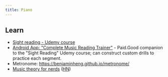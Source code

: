 ```yaml
---
title: Piano
---
```

## Learn

- [Sight reading - Udemy course](https://www.udemy.com/course/sight-reading/)
- [Android App: "Complete Music Reading Trainer"](https://play.google.com/store/apps/details?id=com.binaryguilt.completemusicreadingtrainer&hl=en&gl=US) - Paid.Good companion to the "Sight Reading" Udemy course; can construct custom drills to practice each segment.
- Metronome: https://benjaminheng.github.io/metronome/
- [Music theory for nerds](https://eev.ee/blog/2016/09/15/music-theory-for-nerds/) ([HN](https://news.ycombinator.com/item?id=12528144))